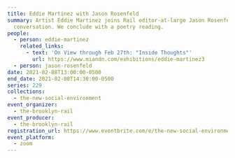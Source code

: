 ```yaml
---
title: Eddie Martinez with Jason Rosenfeld
summary: Artist Eddie Martinez joins Rail editor-at-large Jason Rosenfeld for a
  conversation. We conclude with a poetry reading.
people:
  - person: eddie-martinez
    related_links:
      - text: 'On View through Feb 27th: "Inside Thoughts"'
        url: https://www.miandn.com/exhibitions/eddie-martinez3
  - person: jason-rosenfeld
date: 2021-02-08T13:00:00-0500
end_date: 2021-02-08T14:30:00-0500
series: 229
collections:
  - the-new-social-environment
event_organizer:
  - the-brooklyn-rail
event_producer:
  - the-brooklyn-rail
registration_url: https://www.eventbrite.com/e/the-new-social-environment-229-eddie-martinez-tickets-139961260899
event_platform:
  - zoom
---
```

